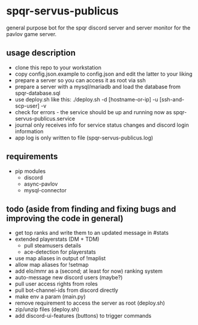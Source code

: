 # spqr-servus-publicus
general purpose bot for the spqr discord server and server monitor for the pavlov game server.

## usage description
* clone this repo to your workstation
* copy config.json.example to config.json and edit the latter to your liking
* prepare a server so you can access it as root via ssh
* prepare a server with a mysql/mariadb and load the database from spqr-database.sql
* use deploy.sh like this: ./deploy.sh -d [hostname-or-ip] -u [ssh-and-scp-user] -v
* check for errors - the service should be up and running now as spqr-servus-publicus.service
* journal only receives info for service status changes and discord login information
* app log is only written to file (spqr-servus-publicus.log)

## requirements
* pip modules
  * discord
  * async-pavlov
  * mysql-connector

## todo (aside from finding and fixing bugs and improving the code in general)
* get top ranks and write them to an updated message in #stats
* extended playerstats (DM + TDM)
  * pull steamusers details
  * ace-detection for playerstats
* use map aliases in output of !maplist
* allow map aliases for !setmap
* add elo/mmr as a (second; at least for now) ranking system
* auto-message new discord users (maybe?)
* pull user access rights from roles
* pull bot-channel-ids from discord directly
* make env a param (main.py)
* remove requirement to access the server as root (deploy.sh)
* zip/unzip files (deploy.sh)
* add discord-ui-features (buttons) to trigger commands
